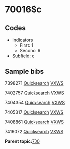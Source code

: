 # 70016$c

## Codes

-   Indicators
    -   First: 1
    -   Second: 6
-   Subfield: c

## Sample bibs

7398271 [Quicksearch](https://search.library.yale.edu/catalog/7398271) [VXWS](http://prodorbis.library.yale.edu:7014/vxws/GetHoldingsService?bibId=7398271)

7402757 [Quicksearch](https://search.library.yale.edu/catalog/7402757) [VXWS](http://prodorbis.library.yale.edu:7014/vxws/GetHoldingsService?bibId=7402757)

7404354 [Quicksearch](https://search.library.yale.edu/catalog/7404354) [VXWS](http://prodorbis.library.yale.edu:7014/vxws/GetHoldingsService?bibId=7404354)

7405317 [Quicksearch](https://search.library.yale.edu/catalog/7405317) [VXWS](http://prodorbis.library.yale.edu:7014/vxws/GetHoldingsService?bibId=7405317)

7408861 [Quicksearch](https://search.library.yale.edu/catalog/7408861) [VXWS](http://prodorbis.library.yale.edu:7014/vxws/GetHoldingsService?bibId=7408861)

7416072 [Quicksearch](https://search.library.yale.edu/catalog/7416072) [VXWS](http://prodorbis.library.yale.edu:7014/vxws/GetHoldingsService?bibId=7416072)

**Parent topic:**[700](../../tags/700/700.md)

